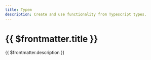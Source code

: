 ```yaml
---
title: Typem
description: Create and use functionality from Typescript types.
---
```


# {{ $frontmatter.title }}

{{ $frontmatter.description }}
